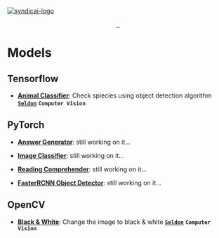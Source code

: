 [![syndicai-logo](https://syndic.ai/snap/banners/logo_w_banner_w.png)](https://syndic.ai)

<p align="center">
  <a aria-label="Syndicai" href="https://syndic.ai">
    <img alt="" src="https://img.shields.io/badge/MADE%20FOR%20DISRUPTORS-000000.svg?style=for-the-badge&labelColor=000">
  </a>
  <a aria-label="Docs" href="https://docs.syndic.ai">
    <img alt="" src="https://img.shields.io/badge/Documentation-000.svg?style=for-the-badge&labelColor=000">
  </a>
  <a aria-label="Join the community on GitHub" href="https://join.slack.com/t/syndicai/shared_invite/zt-eqbfjmyo-BCNw0gDryzU1A_6GH7xyYw">
    <img alt="" src="https://img.shields.io/badge/Join%20the%20community-blue.svg?style=for-the-badge&logo=Slack&labelColor=000000&logoWidth=20">
  </a>
</p>

# Models

## Tensorflow

- [**Animal Classifier**](https://github.com/syndicai/sample-animalclassifier): Check spiecies using object detection algorithm [**`Seldon`**](https://seldon.io) **`Computer Vision`**

## PyTorch

- [**Answer Generator**](/ranswer_generator): still working on it...

- [**Image Classifier**](/image_classifier_alexnext): still working on it...

- [**Reading Comprehender**](/reading_comprehender): still working on it...

- [**FasterRCNN Object Detector**](/object_detector_fasterrcnn): still working on it...

<!-- - [**Answer Generator**](/ranswer_generator): GPT-2 algorithm for answers questions. [**`Cortex`**](https://www.cortex.dev) **`NLP`**

- [**Image Classifier**](/image_classifier_alexnext): AlexNet Image classifier [**`Cortex`**](https://www.cortex.dev) **`Computer Vision`**

- [**Reading Comprehender**](/reading_comprehender): Get answer for the question based on the provided text. [**`Cortex`**](https://www.cortex.dev) **`NLP`**

- [**FasterRCNN Object Detector**](/object_detector_fasterrcnn): Locate and identify objects. [**`Cortex`**](https://www.cortex.dev) **`Computer Vision`** -->

## OpenCV

- [**Black & White**](/black_and_white): Change the image to black & white [**`Seldon`**](https://seldon.io) **`Computer Vision`**


